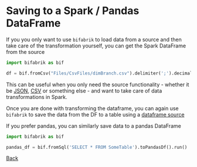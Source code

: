 # Saving to a Spark / Pandas DataFrame

If you you only want to use `bifabrik` to load data from a source and then take care of the transformation yourself, you can get the Spark DataFrame from the source

```python
import bifabrik as bif

df = bif.fromCsv("Files/CsvFiles/dimBranch.csv").delimiter(';').decimal(',').toSparkDf().run()
```
This can be useful when you only need the source functionality - whether it be [JSON](src_json.md), [CSV](src_csv.md) or something else - and want to take care of data transformations in Spark.

Once you are done with transforming the dataframe, you can again use `bifabrik` to save the data from the DF to a table using a [dataframe source](src_spark_df.md)

If you prefer pandas, you can similarly save data to a pandas DataFrame

```python
import bifabrik as bif

pandas_df = bif.fromSql('SELECT * FROM SomeTable').toPandasDf().run()
```

[Back](../index.md)
